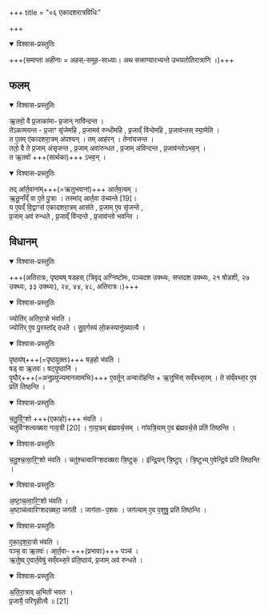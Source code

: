 +++
title = "०६ एकादशरात्रविधिः"

+++

<details open><summary>विश्वास-प्रस्तुतिः</summary>

+++(समाप्ता अहीनाः = अहस्-समूह-साध्याः। अथ सत्त्राण्यारभ्यन्ते उभयतोतिरात्राणि ।)+++  
</details>



## फलम्

<details open><summary>विश्वास-प्रस्तुतिः</summary>

ऋ॒तवो॒ वै प्र॒जाका॑माᳶ प्र॒जान् नावि॑न्दन्त ।  
ते॑ऽकामयन्त - प्र॒जाꣳ सृ॑जेमहि , प्र॒जामव॑ रुन्धीमहि , प्र॒जाव्ँ वि॑न्देमहि , प्र॒जाव॑न्तस् स्या॒मेति ।  
त ए॒तम् ए॑कादशरा॒त्रम् अ॑पश्यन् । तम् आह॑रन् । तेना॑यजन्त ।  
ततो॒ वै ते प्र॒जाम् अ॑सृजन्त , प्र॒जाम् अवा॑रुन्धत , प्र॒जाम् अ॑विन्दन्त , प्र॒जाव॑न्तोऽभव॒न् ।  
त ऋ॒तवो॑ +++(सार्थका)+++ ऽभव॒न् । 
</details>

<details open><summary>विश्वास-प्रस्तुतिः</summary>

तद् आ᳚र्त॒वाना॑म्+++(=ऋतुभवानां)+++ आर्तव॒त्वम् ।  
ऋ॒तू॒नाँव्ँ वा ए॒ते पु॒त्राः । तस्मा॑द् आर्त॒वा उ॑च्यन्ते [19]।  
य ए॒वव्ँ वि॒द्वाꣳस॑ एकादशरा॒त्रम् आस॑ते , प्र॒जाम् ए॒व सृ॑जन्ते ,  
प्र॒जाम् अव॑ रुन्धते , प्र॒जाव्ँ वि॑न्दन्ते , प्र॒जाव॑न्तो भवन्ति ।
</details>



## विधानम्

<details open><summary>विश्वास-प्रस्तुतिः</summary>

+++(अतिरात्रः, पृष्ठ्यष् षडहस् (त्रिवृद् अग्निष्टोमः, पञ्चदश उक्थ्यः, सप्तदश उक्थ्यः, २१ षोडशी, २७ उक्थ्यः, ३३ उक्थ्यः), २४, ४४, ४८, अतिरात्रः।)+++
</details>

<details open><summary>विश्वास-प्रस्तुतिः</summary>

ज्योति॑र् अतिरा॒त्रो भ॑वति ।  
ज्योति॑र् ए॒व पु॒रस्ता᳚द् दधते ।
सु॒व॒र्गस्य॑ लो॒कस्यानु॑ख्यात्यै ।
</details>



<details open><summary>विश्वास-प्रस्तुतिः</summary>

पृष्ठ्य॑ष्+++(=पृष्ठयुक्तः)+++ षड॒हो भ॑वति ।  
षड् वा ऋ॒तवः॑। षट्पृ॒ष्ठानि॑ ।  
पृ॒ष्ठैर्+++(=अनुप्रयुज्यमानसामभिः)+++ ए॒वर्तून् अन्वारो॑हन्ति + ऋ॒तुभि॑स् सव्ँवथ्स॒रम् । ते स॑व्ँवथ्स॒र ए॒व प्रति॑ तिष्ठन्ति ।  
</details>

<details open><summary>विश्वास-प्रस्तुतिः</summary>

च॒तु॒र्वि॒ꣳ॒शो +++(एकाहो)+++ भ॑वति ।  
चतु॑र्विꣳशत्यख्षरा गाय॒त्री [20] । गा॒य॒त्रम् ब्र॑ह्मवर्च॒सम् । गा॑यत्रि॒याम् ए॒व ब्र॑ह्मवर्च॒से प्रति॑ तिष्ठन्ति ।  
</details>



<details open><summary>विश्वास-प्रस्तुतिः</summary>

च॒तु॒श्च॒त्वा॒रि॒ꣳ॒शो भ॑वति ।
चतु॑श्चत्वारिꣳशदख्षरा त्रि॒ष्टुक् । इ॑न्द्रि॒यन् त्रि॒ष्टुप् । त्रि॒ष्टुभ्य् ए॒वेन्द्रि॒ये प्रति॑ तिष्ठन्ति ।  
</details>

<details open><summary>विश्वास-प्रस्तुतिः</summary>

अ॒ष्टा॒च॒त्वा॒रि॒ꣳ॒शो भ॑वति ।  
अ॒ष्टाच॑त्वारिꣳशदख्षरा॒ जग॑ती । जाग॑ताᳶ प॒शवः । जग॑त्याम् ए॒व प॒शुषु॒ प्रति॑ तिष्ठन्ति ।  
</details>



<details open><summary>विश्वास-प्रस्तुतिः</summary>

ए॒का॒द॒श॒रा॒त्रो भ॑वति ।  
पञ्च॒ वा ऋ॒तवः॑। आ॒र्त॒वाᳶ +++(प्रभावाः)+++ पञ्च॑  ।  
ऋ॒र्तुष्व् ए॒वार्त॒वेषु॑ सव्ँवथ्स॒रे प्र॑ति॒ष्ठाय॑, प्र॒जाम् अव॑ रुन्धते ।  
</details>

<details open><summary>विश्वास-प्रस्तुतिः</summary>

अ॒ति॒रा॒त्राव् अ॒भितो॑ भवतः ।  
प्र॒जायै॒ परि॑गृहीत्यै ॥ [21]  
</details>




